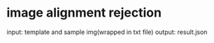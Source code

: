 # image alignment rejection

input: template and sample img(wrapped in txt file)
output: result.json